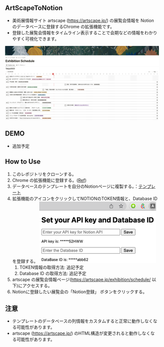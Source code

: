 ## ArtScapeToNotion
- 美術展情報サイト artscape (https://artscape.jp/) の展覧会情報を Notion のデータベースに登録するChrome の拡張機能です。
- 登録した展覧会情報をタイムライン表示することで会期などの情報をわかりやすく可視化できます。

![App image](images/notion_artscape.png)
## DEMO
- 追加予定

## How to Use
1. このレポジトリをクローンする。
1. Chrome の拡張機能に登録する。([Ref](https://support.google.com/chrome/a/answer/2714278?hl=ja))
1. データベースのテンプレートを自分のNotionページに複製する。：[テンプレート](https://sudsy-birthday-2d0.notion.site/335ae1f69f0c4a9888f7da44927617e5?v=b9fc171fd0f94f4b9d6f9cf215747516)
1. 拡張機能のアイコンをクリックしてNOTIONのTOKEN情報と、Database ID を登録する。 
![App image](images/popup.png)
    1. TOKEN情報の取得方法: 追記予定
    1. Database ID の取得方法: 追記予定
1. artscape の展覧会情報ページ(https://artscape.jp/exhibition/schedule/ 以下)にアクセスする。
1. Notionに登録したい展覧会の「Notion登録」 ボタンをクリックする。

## 注意
- テンプレートのデータベースの列情報をカスタムすると正常に動作しなくなる可能性があります。
- artscape (https://artscape.jp/) のHTML構造が変更されると動作しなくなる可能性があります。